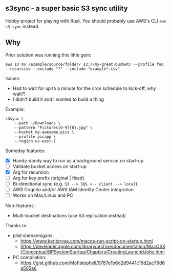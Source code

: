 ## s3sync - a super basic S3 sync utility
Hobby project for playing with Rust.  You should probably use AWS's CLI `aws s3 sync` instead.

## Why
Prior solution was running this little gem: 
```
aws s3 mv /example/source/folder/ s3://my-great-bucket/ --profile foo --recursive --exclude "*" --include "example*.csv"
```

Issues:
* Had to wait for up to a minute for the cron schedule to kick-off, why wait?!
* I didn't build it and I wanted to build a thing


Example: 
```
s3sync \
    --path ~/Downloads \
    --pattern "Pictures[0-9]{8}.jpg" \
    --bucket my-awesome-pics \
    --profile picapp \
    --region us-east-1
```

Someday features:

- [X] Handy-dandy way to run as a background service on start-up
- [ ] Validate bucket access on start-up
- [x] Arg for recursion
- [ ] Arg for key prefix (original | fixed)
- [ ] Bi-directional sync (e.g. `S3 --> SQS <-- client --> local`)
- [ ] AWS Cognito and/or AWS IAM Identity Center integration
- [ ] Works on Mac/Linux and PC

Non-features:
- Multi-bucket destinations (use S3 replication instead)


Thanks to:
* plist shenannigans:
  * https://www.karltarvas.com/macos-run-script-on-startup.html
  * https://developer.apple.com/library/archive/documentation/MacOSX/Conceptual/BPSystemStartup/Chapters/CreatingLaunchdJobs.html
* PC compilation:
  * https://gist.github.com/Mefistophell/9787e1b6d2d9441c16d2ac79d6a505e6